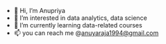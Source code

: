 - 👋 Hi, I’m Anupriya
- 👀 I’m interested in data analytics, data science
- 🌱 I’m currently learning data-related courses
- 📫 you can reach me @anuyaraja1994@gmail.com


<!---
Anura794/Anura794 is a ✨ special ✨ repository because its `README.md` (this file) appears on your GitHub profile.
You can click the Preview link to take a look at your changes.
--->
